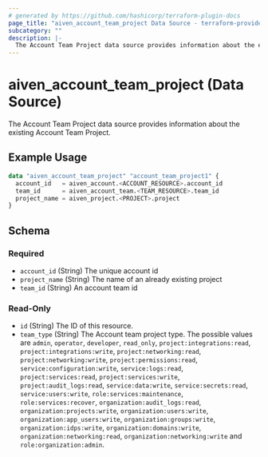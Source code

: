```yaml
---
# generated by https://github.com/hashicorp/terraform-plugin-docs
page_title: "aiven_account_team_project Data Source - terraform-provider-aiven"
subcategory: ""
description: |-
  The Account Team Project data source provides information about the existing Account Team Project.
---
```


# aiven_account_team_project (Data Source)

The Account Team Project data source provides information about the existing Account Team Project.

## Example Usage

```terraform
data "aiven_account_team_project" "account_team_project1" {
  account_id   = aiven_account.<ACCOUNT_RESOURCE>.account_id
  team_id      = aiven_account_team.<TEAM_RESOURCE>.team_id
  project_name = aiven_project.<PROJECT>.project
}
```

<!-- schema generated by tfplugindocs -->
## Schema

### Required

- `account_id` (String) The unique account id
- `project_name` (String) The name of an already existing project
- `team_id` (String) An account team id

### Read-Only

- `id` (String) The ID of this resource.
- `team_type` (String) The Account team project type. The possible values are `admin`, `operator`, `developer`, `read_only`, `project:integrations:read`, `project:integrations:write`, `project:networking:read`, `project:networking:write`, `project:permissions:read`, `service:configuration:write`, `service:logs:read`, `project:services:read`, `project:services:write`, `project:audit_logs:read`, `service:data:write`, `service:secrets:read`, `service:users:write`, `role:services:maintenance`, `role:services:recover`, `organization:audit_logs:read`, `organization:projects:write`, `organization:users:write`, `organization:app_users:write`, `organization:groups:write`, `organization:idps:write`, `organization:domains:write`, `organization:networking:read`, `organization:networking:write` and `role:organization:admin`.
